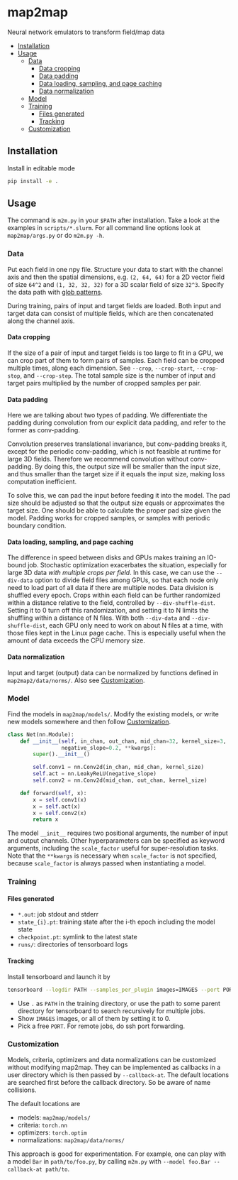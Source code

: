 # map2map
Neural network emulators to transform field/map data


* [Installation](#installation)
* [Usage](#usage)
    * [Data](#data)
        * [Data cropping](#data-cropping)
        * [Data padding](#data-padding)
        * [Data loading, sampling, and page caching](#data-loading-sampling-and-page-caching)
        * [Data normalization](#data-normalization)
    * [Model](#model)
    * [Training](#training)
        * [Files generated](#files-generated)
        * [Tracking](#tracking)
    * [Customization](#customization)


## Installation

Install in editable mode

```bash
pip install -e .
```


## Usage

The command is `m2m.py` in your `$PATH` after installation.
Take a look at the examples in `scripts/*.slurm`.
For all command line options look at `map2map/args.py` or do `m2m.py -h`.


### Data

Put each field in one npy file.
Structure your data to start with the channel axis and then the spatial
dimensions, e.g. `(2, 64, 64)` for a 2D vector field of size `64^2` and
`(1, 32, 32, 32)` for a 3D scalar field of size `32^3`.
Specify the data path with
[glob patterns](https://docs.python.org/3/library/glob.html).

During training, pairs of input and target fields are loaded.
Both input and target data can consist of multiple fields, which are
then concatenated along the channel axis.


#### Data cropping

If the size of a pair of input and target fields is too large to fit in
a GPU, we can crop part of them to form pairs of samples.
Each field can be cropped multiple times, along each dimension.
See `--crop`, `--crop-start`, `--crop-stop`, and `--crop-step`.
The total sample size is the number of input and target pairs multiplied
by the number of cropped samples per pair.


#### Data padding

Here we are talking about two types of padding.
We differentiate the padding during convolution from our explicit
data padding, and refer to the former as conv-padding.

Convolution preserves translational invariance, but conv-padding breaks
it, except for the periodic conv-padding, which is not feasible at
runtime for large 3D fields.
Therefore we recommend convolution without conv-padding.
By doing this, the output size will be smaller than the input size, and
thus smaller than the target size if it equals the input size, making
loss computation inefficient.

To solve this, we can pad the input before feeding it into the model.
The pad size should be adjusted so that the output size equals or
approximates the target size.
One should be able to calculate the proper pad size given the model.
Padding works for cropped samples, or samples with periodic boundary
condition.


#### Data loading, sampling, and page caching

The difference in speed between disks and GPUs makes training an
IO-bound job.
Stochastic optimization exacerbates the situation, especially for large
3D data *with multiple crops per field*.
In this case, we can use the `--div-data` option to divide field files
among GPUs, so that each node only need to load part of all data if
there are multiple nodes.
Data division is shuffled every epoch.
Crops within each field can be further randomized within a distance
relative to the field, controlled by `--div-shuffle-dist`.
Setting it to 0 turn off this randomization, and setting it to N limits
the shuffling within a distance of N files.
With both `--div-data` and `--div-shuffle-dist`, each GPU only need to
work on about N files at a time, with those files kept in the Linux page
cache.
This is especially useful when the amount of data exceeds the CPU memory
size.


#### Data normalization

Input and target (output) data can be normalized by functions defined in
`map2map2/data/norms/`.
Also see [Customization](#customization).


### Model

Find the models in `map2map/models/`.
Modify the existing models, or write new models somewhere and then
follow [Customization](#customization).

```python
class Net(nn.Module):
    def __init__(self, in_chan, out_chan, mid_chan=32, kernel_size=3,
                 negative_slope=0.2, **kwargs):
        super().__init__()

        self.conv1 = nn.Conv2d(in_chan, mid_chan, kernel_size)
        self.act = nn.LeakyReLU(negative_slope)
        self.conv2 = nn.Conv2d(mid_chan, out_chan, kernel_size)

    def forward(self, x):
        x = self.conv1(x)
        x = self.act(x)
        x = self.conv2(x)
        return x
```

The model `__init__` requires two positional arguments, the number of
input and output channels.
Other hyperparameters can be specified as keyword arguments, including
the `scale_factor` useful for super-resolution tasks.
Note that the `**kwargs` is necessary when `scale_factor` is not
specified, because `scale_factor` is always passed when instantiating
a model.


### Training


#### Files generated

* `*.out`: job stdout and stderr
* `state_{i}.pt`: training state after the i-th epoch including the
  model state
* `checkpoint.pt`: symlink to the latest state
* `runs/`: directories of tensorboard logs


#### Tracking

Install tensorboard and launch it by

```bash
tensorboard --logdir PATH --samples_per_plugin images=IMAGES --port PORT
```

* Use `.` as `PATH` in the training directory, or use the path to some parent
  directory for tensorboard to search recursively for multiple jobs.
* Show `IMAGES` images, or all of them by setting it to 0.
* Pick a free `PORT`. For remote jobs, do ssh port forwarding.


### Customization

Models, criteria, optimizers and data normalizations can be customized
without modifying map2map.
They can be implemented as callbacks in a user directory which is then
passed by `--callback-at`.
The default locations are searched first before the callback directory.
So be aware of name collisions.

The default locations are
* models: `map2map/models/`
* criteria: `torch.nn`
* optimizers: `torch.optim`
* normalizations: `map2map/data/norms/`

This approach is good for experimentation.
For example, one can play with a model `Bar` in `path/to/foo.py`, by
calling `m2m.py` with `--model foo.Bar --callback-at path/to`.
